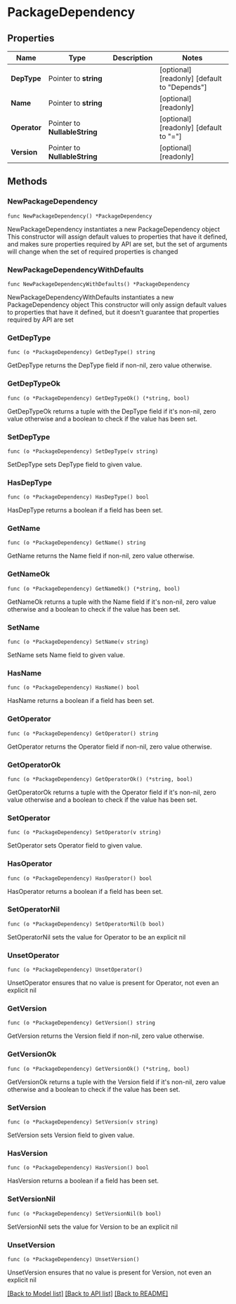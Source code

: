 # PackageDependency

## Properties

Name | Type | Description | Notes
------------ | ------------- | ------------- | -------------
**DepType** | Pointer to **string** |  | [optional] [readonly] [default to "Depends"]
**Name** | Pointer to **string** |  | [optional] [readonly] 
**Operator** | Pointer to **NullableString** |  | [optional] [readonly] [default to "="]
**Version** | Pointer to **NullableString** |  | [optional] [readonly] 

## Methods

### NewPackageDependency

`func NewPackageDependency() *PackageDependency`

NewPackageDependency instantiates a new PackageDependency object
This constructor will assign default values to properties that have it defined,
and makes sure properties required by API are set, but the set of arguments
will change when the set of required properties is changed

### NewPackageDependencyWithDefaults

`func NewPackageDependencyWithDefaults() *PackageDependency`

NewPackageDependencyWithDefaults instantiates a new PackageDependency object
This constructor will only assign default values to properties that have it defined,
but it doesn't guarantee that properties required by API are set

### GetDepType

`func (o *PackageDependency) GetDepType() string`

GetDepType returns the DepType field if non-nil, zero value otherwise.

### GetDepTypeOk

`func (o *PackageDependency) GetDepTypeOk() (*string, bool)`

GetDepTypeOk returns a tuple with the DepType field if it's non-nil, zero value otherwise
and a boolean to check if the value has been set.

### SetDepType

`func (o *PackageDependency) SetDepType(v string)`

SetDepType sets DepType field to given value.

### HasDepType

`func (o *PackageDependency) HasDepType() bool`

HasDepType returns a boolean if a field has been set.

### GetName

`func (o *PackageDependency) GetName() string`

GetName returns the Name field if non-nil, zero value otherwise.

### GetNameOk

`func (o *PackageDependency) GetNameOk() (*string, bool)`

GetNameOk returns a tuple with the Name field if it's non-nil, zero value otherwise
and a boolean to check if the value has been set.

### SetName

`func (o *PackageDependency) SetName(v string)`

SetName sets Name field to given value.

### HasName

`func (o *PackageDependency) HasName() bool`

HasName returns a boolean if a field has been set.

### GetOperator

`func (o *PackageDependency) GetOperator() string`

GetOperator returns the Operator field if non-nil, zero value otherwise.

### GetOperatorOk

`func (o *PackageDependency) GetOperatorOk() (*string, bool)`

GetOperatorOk returns a tuple with the Operator field if it's non-nil, zero value otherwise
and a boolean to check if the value has been set.

### SetOperator

`func (o *PackageDependency) SetOperator(v string)`

SetOperator sets Operator field to given value.

### HasOperator

`func (o *PackageDependency) HasOperator() bool`

HasOperator returns a boolean if a field has been set.

### SetOperatorNil

`func (o *PackageDependency) SetOperatorNil(b bool)`

 SetOperatorNil sets the value for Operator to be an explicit nil

### UnsetOperator
`func (o *PackageDependency) UnsetOperator()`

UnsetOperator ensures that no value is present for Operator, not even an explicit nil
### GetVersion

`func (o *PackageDependency) GetVersion() string`

GetVersion returns the Version field if non-nil, zero value otherwise.

### GetVersionOk

`func (o *PackageDependency) GetVersionOk() (*string, bool)`

GetVersionOk returns a tuple with the Version field if it's non-nil, zero value otherwise
and a boolean to check if the value has been set.

### SetVersion

`func (o *PackageDependency) SetVersion(v string)`

SetVersion sets Version field to given value.

### HasVersion

`func (o *PackageDependency) HasVersion() bool`

HasVersion returns a boolean if a field has been set.

### SetVersionNil

`func (o *PackageDependency) SetVersionNil(b bool)`

 SetVersionNil sets the value for Version to be an explicit nil

### UnsetVersion
`func (o *PackageDependency) UnsetVersion()`

UnsetVersion ensures that no value is present for Version, not even an explicit nil

[[Back to Model list]](../README.md#documentation-for-models) [[Back to API list]](../README.md#documentation-for-api-endpoints) [[Back to README]](../README.md)


